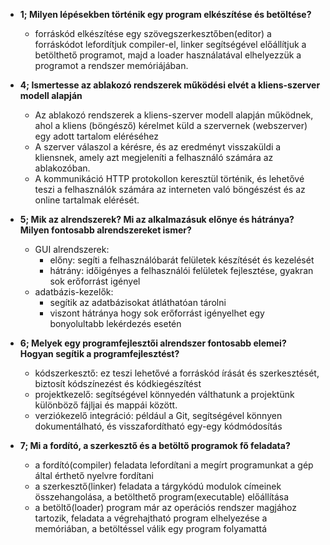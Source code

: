 - **1; Milyen lépésekben történik egy program elkészítése és betöltése?**
	- forráskód elkészítése egy szövegszerkesztőben(editor) a forráskódot lefordítjuk compiler-el, linker segítségével előállítjuk a betölthető programot, majd a loader használatával elhelyezzük a programot a rendszer memóriájában.

- **4; Ismertesse az ablakozó rendszerek működési elvét a kliens-szerver modell alapján**
	- Az ablakozó rendszerek a kliens-szerver modell alapján működnek, ahol a kliens (böngésző) kérelmet küld a szervernek (webszerver) egy adott tartalom eléréséhez
	- A szerver válaszol a kérésre, és az eredményt visszaküldi a kliensnek, amely azt megjeleníti a felhasználó számára az ablakozóban. 
	- A kommunikáció HTTP protokollon keresztül történik, és lehetővé teszi a felhasználók számára az interneten való böngészést és az online tartalmak elérését.
- **5; Mik az alrendszerek? Mi az alkalmazásuk előnye és hátránya? Milyen fontosabb alrendszereket ismer?**
	- GUI alrendszerek: 
		- előny: segíti a felhasználóbarát felületek készítését és kezelését
		- hátrány: időigényes a felhasználói felületek fejlesztése, gyakran sok erőforrást igényel
	- adatbázis-kezelők:
		- segítik az adatbázisokat átláthatóan tárolni
		- viszont hátránya hogy sok erőforrást igényelhet egy bonyolultabb lekérdezés esetén
- **6; Melyek egy programfejlesztői alrendszer fontosabb elemei? Hogyan segítik a programfejlesztést?** 
	- kódszerkesztő: ez teszi lehetővé a forráskód írását és szerkesztését, biztosít kódszínezést és kódkiegészítést
	- projektkezelő: segítségével könnyedén válthatunk a projektünk különböző fájljai és mappái között.
	- verziókezelő integráció: például a Git, segítségével könnyen dokumentálható, és visszafordítható egy-egy kódmódosítás
- **7; Mi a fordító, a szerkesztő és a betöltő programok fő feladata?**
	- a fordító(compiler) feladata lefordítani a megírt programunkat a gép által érthető nyelvre fordítani
	- a szerkesztő(linker) feladata a tárgykódú modulok címeinek összehangolása, a betölthető program(executable) előállítása
	- a betöltő(loader) program már az operációs rendszer magjához tartozik, feladata a végrehajtható program elhelyezése a memóriában, a betöltéssel válik egy program folyamattá